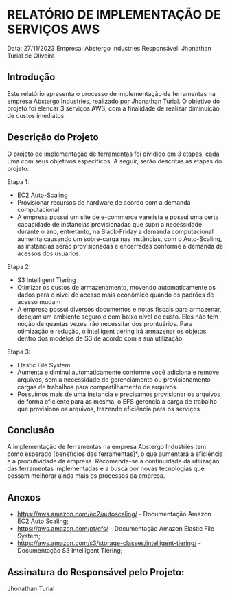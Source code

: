 # RELATÓRIO DE IMPLEMENTAÇÃO DE SERVIÇOS AWS

Data: 27/11/2023
Empresa: Abstergo Industries 
Responsável: Jhonathan Turial de Oliveira

## Introdução
Este relatório apresenta o processo de implementação de ferramentas na empresa Abstergo Industries, realizado por  Jhonathan Turial. O objetivo do projeto foi elencar 3 serviços AWS, com a finalidade de realizar diminuição de custos imediatos.

## Descrição do Projeto
O projeto de implementação de ferramentas foi dividido em 3 etapas, cada uma com seus objetivos específicos. A seguir, serão descritas as etapas do projeto:

Etapa 1: 
- EC2 Auto-Scaling
- Provisionar recursos de hardware de acordo com a demanda computacional
- A empresa possui um site de e-commerce varejista e possui uma certa capacidade de instancias provisionadas que supri a necessidade durante o ano, entretanto, na Black-Friday a demanda computacional aumenta causando um sobre-carga nas instâncias, com o Auto-Scaling, as instâncias serão provisionadas e encerradas conforme a demanda de acessos dos usuários.

Etapa 2: 
- S3 Intelligent Tiering
- Otimizar os custos de armazenamento, movendo automaticamente os dados para o nível de acesso mais econômico quando os padrões de acesso mudam
- A empresa possui diversos documentos e notas fiscais para armazenar, desejam um ambiente seguro e com baixo nível de custo. Eles não tem noção de quantas vezes irão necessitar dos prontuários. Para otimização e redução, o intelligent tiering irá armazenar os objetos dentro dos modelos de S3 de acordo com a sua utilização. 

Etapa 3: 
- Elastic File System
- Aumenta e diminui automaticamente conforme você adiciona e remove arquivos, sem a necessidade de gerenciamento ou provisionamento cargas de trabalhos para compartilhamento de arquivos.
- Possuimos mais de uma instancia e precisamos provisionar os arquivos de forma eficiente para as mesma, o EFS gerencia a carga de trabalho que provisiona os arquivos, trazendo eficiência para os serviços



## Conclusão
A implementação de ferramentas na empresa Abstergo Industries tem como esperado [benefícios das ferramentas]*, o que aumentará a eficiência e a produtividade da empresa. Recomenda-se a continuidade da utilização das ferramentas implementadas e a busca por novas tecnologias que possam melhorar ainda mais os processos da empresa.

## Anexos

- https://aws.amazon.com/ec2/autoscaling/ - Documentação Amazon EC2 Auto Scaling;
- https://aws.amazon.com/pt/efs/ - Documentação Amazon Elastic File System;
- https://aws.amazon.com/s3/storage-classes/intelligent-tiering/ - Documentação S3 Intelligent Tiering;


## Assinatura do Responsável pelo Projeto:

Jhonathan Turial 
